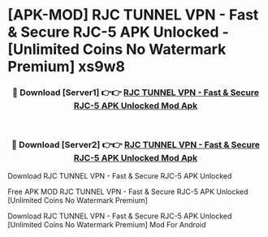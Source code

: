 # [APK-MOD] RJC TUNNEL VPN - Fast & Secure RJC-5 APK Unlocked - [Unlimited Coins No Watermark Premium] xs9w8



<div align="center">
<h3>🔴 Download [Server1] 👉👉 <a href="https://momento.my/?title=RJC_TUNNEL_VPN_-_Fast_&_Secure_RJC-5_APK_Unlocked">RJC TUNNEL VPN - Fast & Secure RJC-5 APK Unlocked Mod Apk</a></h3><br>

<h3>🔴 Download [Server2] 👉👉 <a href="https://momento.my/?title=RJC_TUNNEL_VPN_-_Fast_&_Secure_RJC-5_APK_Unlocked">RJC TUNNEL VPN - Fast & Secure RJC-5 APK Unlocked Mod Apk</a></h3>
</div>



Download RJC TUNNEL VPN - Fast & Secure RJC-5 APK Unlocked 

Free APK MOD RJC TUNNEL VPN - Fast & Secure RJC-5 APK Unlocked [Unlimited Coins No Watermark Premium]

Download RJC TUNNEL VPN - Fast & Secure RJC-5 APK Unlocked [Unlimited Coins No Watermark Premium] Mod For Android
